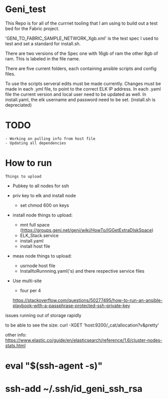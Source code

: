 # Geni_test


This Repo is for all of the currnet tooling that I am using to build out a test bed for the Fabric project.

  
'GENI_TO_FABRIC_SAMPLE_NETWORK_Xgb.xml' is the test spec I used to test and set a standard for install.sh. 
  
  There are two versions of the Spec one with 16gb of ram the other 8gb of ram. 
  This is labeled in the file name.
  
There are five current folders, each containing ansible scripts and config files.

To use the scripts serveral edits must be made currently.
Changes must be made in each .yml file, to point to the correct ELK IP address.
In each .yaml file the current version and local user need to be updated as well.
In install.yaml, the elk username and password need to be set.
(install.sh is depreciated)

  
  # TODO
    - Working on pulling info from host file
    - Updating all dependencies


  # How to run
    Things to upload

  - Pubkey to all nodes for ssh
  - priv key to elk and install node
    - set chmod 600 on keys

  - install node things to upload:
    - mnt full space (https://groups.geni.net/geni/wiki/HowTo/IGGetExtraDIskSpace)
    - ELK_Stack.service
    - install.yaml
    - install host file

  - meas node things to upload:
    - usrnode host file
    - InstalltoRunnning.yaml('s) and there respective service files

  - Use multi-site
    - four per 4

    https://stackoverflow.com/questions/50277495/how-to-run-an-ansible-playbook-with-a-passphrase-protected-ssh-private-key


  issues running out of storage rapidly


  to be able to see the size: curl -XGET 'host:9200/_cat/allocation?v&pretty'

  other info: https://www.elastic.co/guide/en/elasticsearch/reference/1.6/cluster-nodes-stats.html
   
   # eval "$(ssh-agent -s)"

   # ssh-add ~/.ssh/id_geni_ssh_rsa